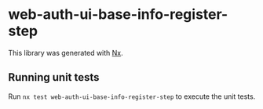 # web-auth-ui-base-info-register-step

This library was generated with [Nx](https://nx.dev).

## Running unit tests

Run `nx test web-auth-ui-base-info-register-step` to execute the unit tests.
